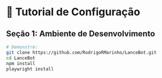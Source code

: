 # 🎥 Tutorial de Configuração

## Seção 1: Ambiente de Desenvolvimento
```bash
# Demonstre:
git clone https://github.com/RodrigoRMarinho/LanceBot.git
cd LanceBot
npm install
playwright install
